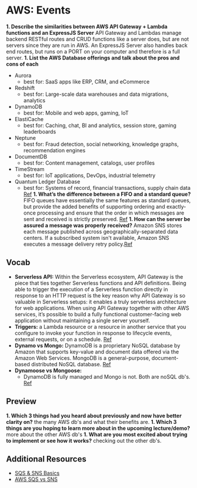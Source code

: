 # AWS: Events

**1. Describe the similarities between AWS API Gateway + Lambda functions and an ExpressJS Server**
API Gateway and Lambdas manage backend RESTful routes and CRUD functions like a server does, but are not servers since they are run in AWS. An ExpressJS Server also handles back end routes, but runs on a PORT on your computer and therefore is a full server.
**1. List the AWS Database offerings and talk about the pros and cons of each**
- Aurora
    - best for: SaaS apps like ERP, CRM, and eCommerce
- Redshift
    - best for: Large-scale data warehouses and data migrations, analytics
- DynamoDB
    - best for: Mobile and web apps, gaming, IoT
- ElastiCache
    - best for: Caching, chat, BI and analytics, session store, gaming leaderboards
- Neptune
    - best for: Fraud detection, social networking, knowledge graphs, recommendation engines
- DocumentDB
    - best for: Content management, catalogs, user profiles
- TimeStream
    - best for: IoT applications, DevOps, industrial telemetry
- Quantum Ledger Database
    - best for: Systems of record, financial transactions, supply chain data
    [Ref](https://www.jeffersonfrank.com/insights/choosing-an-aws-database)
**1. What’s the difference between a FIFO and a standard queue?**
FIFO queues have essentially the same features as standard queues, but provide the added benefits of supporting ordering and exactly-once processing and ensure that the order in which messages are sent and received is strictly preserved.
[Ref](https://medium.com/awesome-cloud/aws-difference-between-sqs-standard-and-fifo-first-in-first-out-queues-28d1ea5e153)
**1. How can the server be assured a message was properly received?**
Amazon SNS stores each message published across geographically-separated data centers. If a subscribed system isn't available, Amazon SNS executes a message delivery retry policy.[Ref](https://aws.amazon.com/sns/?whats-new-cards.sort-by=item.additionalFields.postDateTime&whats-new-cards.sort-order=desc)

## Vocab
- **Serverless API:**
Within the Serverless ecosystem, API Gateway is the piece that ties together Serverless functions and API definitions. Being able to trigger the execution of a Serverless function directly in response to an HTTP request is the key reason why API Gateway is so valuable in Serverless setups: it enables a truly serverless architecture for web applications. When using API Gateway together with other AWS services, it’s possible to build a fully functional customer-facing web application without maintaining a single server yourself.
- **Triggers:** a Lambda resource or a resource in another service that you configure to invoke your function in response to lifecycle events, external requests, or on a schedule. [Ref](https://docs.aws.amazon.com/lambda/latest/dg/lambda-invocation.html)
- **Dynamo vs Mongo:** DynamoDB is a proprietary NoSQL database by Amazon that supports key-value and document data offered via the Amazon Web Services.
MongoDB is a general-purpose, document-based distributed NoSQL database. [Ref](https://www.bmc.com/blogs/mongodb-vs-dynamodb/)
- **Dynamoose vs Mongoose:**
    - DynamoDB is fully managed and Mongo is not.  Both are noSQL db's. [Ref](https://www.xplenty.com/blog/dynamodb-vs-mongodb-differences/)

## Preview
**1. Which 3 things had you heard about previously and now have better clarity on?** 
the many AWS db's and what their benefits are.
**1. Which 3 things are you hoping to learn more about in the upcoming lecture/demo?** 
more about the other AWS db's
**1. What are you most excited about trying to implement or see how it works?**
checking out the other db's.

## Additional Resources
- [SQS & SNS Basics](https://www.youtube.com/watch?v=UesxWuZMZqI)
- [AWS SQS vs SNS](https://medium.com/awesome-cloud/aws-difference-between-sqs-and-sns-61a397bf76c5)